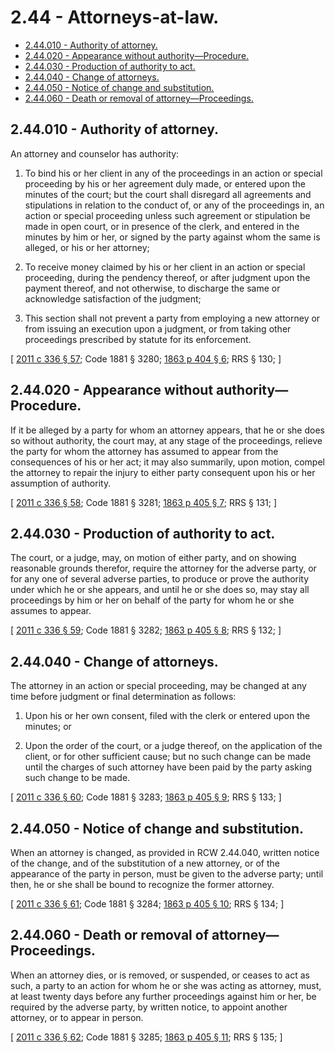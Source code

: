 # 2.44 - Attorneys-at-law.
* [2.44.010 - Authority of attorney.](#244010---authority-of-attorney)
* [2.44.020 - Appearance without authority—Procedure.](#244020---appearance-without-authorityprocedure)
* [2.44.030 - Production of authority to act.](#244030---production-of-authority-to-act)
* [2.44.040 - Change of attorneys.](#244040---change-of-attorneys)
* [2.44.050 - Notice of change and substitution.](#244050---notice-of-change-and-substitution)
* [2.44.060 - Death or removal of attorney—Proceedings.](#244060---death-or-removal-of-attorneyproceedings)
## 2.44.010 - Authority of attorney.
An attorney and counselor has authority:

1. To bind his or her client in any of the proceedings in an action or special proceeding by his or her agreement duly made, or entered upon the minutes of the court; but the court shall disregard all agreements and stipulations in relation to the conduct of, or any of the proceedings in, an action or special proceeding unless such agreement or stipulation be made in open court, or in presence of the clerk, and entered in the minutes by him or her, or signed by the party against whom the same is alleged, or his or her attorney;

2. To receive money claimed by his or her client in an action or special proceeding, during the pendency thereof, or after judgment upon the payment thereof, and not otherwise, to discharge the same or acknowledge satisfaction of the judgment;

3. This section shall not prevent a party from employing a new attorney or from issuing an execution upon a judgment, or from taking other proceedings prescribed by statute for its enforcement.

\[ [2011 c 336 § 57](https://lawfilesext.leg.wa.gov/biennium/2011-12/Pdf/Bills/Session%20Laws/Senate/5045.SL.pdf?cite=2011%20c%20336%20§%2057); Code 1881 § 3280; [1863 p 404 § 6](https://leg.wa.gov/CodeReviser/Pages/session_laws.aspx?cite=1863%20p%20404%20§%206); RRS § 130; \]

## 2.44.020 - Appearance without authority—Procedure.
If it be alleged by a party for whom an attorney appears, that he or she does so without authority, the court may, at any stage of the proceedings, relieve the party for whom the attorney has assumed to appear from the consequences of his or her act; it may also summarily, upon motion, compel the attorney to repair the injury to either party consequent upon his or her assumption of authority.

\[ [2011 c 336 § 58](https://lawfilesext.leg.wa.gov/biennium/2011-12/Pdf/Bills/Session%20Laws/Senate/5045.SL.pdf?cite=2011%20c%20336%20§%2058); Code 1881 § 3281; [1863 p 405 § 7](https://leg.wa.gov/CodeReviser/Pages/session_laws.aspx?cite=1863%20p%20405%20§%207); RRS § 131; \]

## 2.44.030 - Production of authority to act.
The court, or a judge, may, on motion of either party, and on showing reasonable grounds therefor, require the attorney for the adverse party, or for any one of several adverse parties, to produce or prove the authority under which he or she appears, and until he or she does so, may stay all proceedings by him or her on behalf of the party for whom he or she assumes to appear.

\[ [2011 c 336 § 59](https://lawfilesext.leg.wa.gov/biennium/2011-12/Pdf/Bills/Session%20Laws/Senate/5045.SL.pdf?cite=2011%20c%20336%20§%2059); Code 1881 § 3282; [1863 p 405 § 8](https://leg.wa.gov/CodeReviser/Pages/session_laws.aspx?cite=1863%20p%20405%20§%208); RRS § 132; \]

## 2.44.040 - Change of attorneys.
The attorney in an action or special proceeding, may be changed at any time before judgment or final determination as follows:

1. Upon his or her own consent, filed with the clerk or entered upon the minutes; or

2. Upon the order of the court, or a judge thereof, on the application of the client, or for other sufficient cause; but no such change can be made until the charges of such attorney have been paid by the party asking such change to be made.

\[ [2011 c 336 § 60](https://lawfilesext.leg.wa.gov/biennium/2011-12/Pdf/Bills/Session%20Laws/Senate/5045.SL.pdf?cite=2011%20c%20336%20§%2060); Code 1881 § 3283; [1863 p 405 § 9](https://leg.wa.gov/CodeReviser/Pages/session_laws.aspx?cite=1863%20p%20405%20§%209); RRS § 133; \]

## 2.44.050 - Notice of change and substitution.
When an attorney is changed, as provided in RCW 2.44.040, written notice of the change, and of the substitution of a new attorney, or of the appearance of the party in person, must be given to the adverse party; until then, he or she shall be bound to recognize the former attorney.

\[ [2011 c 336 § 61](https://lawfilesext.leg.wa.gov/biennium/2011-12/Pdf/Bills/Session%20Laws/Senate/5045.SL.pdf?cite=2011%20c%20336%20§%2061); Code 1881 § 3284; [1863 p 405 § 10](https://leg.wa.gov/CodeReviser/Pages/session_laws.aspx?cite=1863%20p%20405%20§%2010); RRS § 134; \]

## 2.44.060 - Death or removal of attorney—Proceedings.
When an attorney dies, or is removed, or suspended, or ceases to act as such, a party to an action for whom he or she was acting as attorney, must, at least twenty days before any further proceedings against him or her, be required by the adverse party, by written notice, to appoint another attorney, or to appear in person.

\[ [2011 c 336 § 62](https://lawfilesext.leg.wa.gov/biennium/2011-12/Pdf/Bills/Session%20Laws/Senate/5045.SL.pdf?cite=2011%20c%20336%20§%2062); Code 1881 § 3285; [1863 p 405 § 11](https://leg.wa.gov/CodeReviser/Pages/session_laws.aspx?cite=1863%20p%20405%20§%2011); RRS § 135; \]


